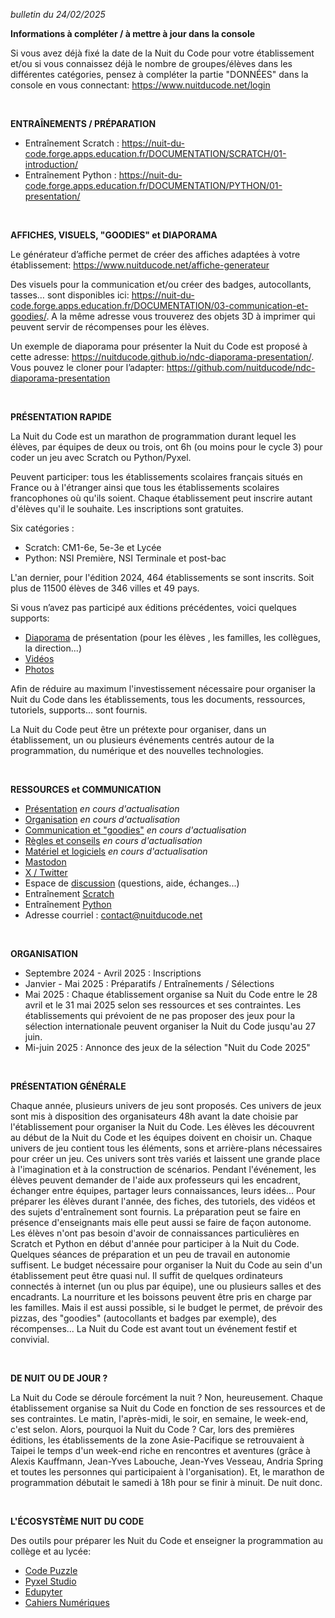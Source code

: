 *bulletin du 24/02/2025*

**Informations à compléter / à mettre à jour dans la console**

Si vous avez déjà fixé la date de la Nuit du Code pour votre établissement et/ou si vous connaissez déjà le nombre de groupes/élèves dans les différentes catégories, pensez à compléter la partie "DONNÉES" dans la console en vous connectant: https://www.nuitducode.net/login

<br />

**ENTRAÎNEMENTS / PRÉPARATION**

* Entraînement Scratch : https://nuit-du-code.forge.apps.education.fr/DOCUMENTATION/SCRATCH/01-introduction/
* Entraînement Python : https://nuit-du-code.forge.apps.education.fr/DOCUMENTATION/PYTHON/01-presentation/

<br />

**AFFICHES, VISUELS, "GOODIES" et DIAPORAMA**

Le générateur d’affiche permet de créer des affiches adaptées à votre établissement: https://www.nuitducode.net/affiche-generateur

Des visuels pour la communication et/ou créer des badges, autocollants, tasses… sont disponibles ici: https://nuit-du-code.forge.apps.education.fr/DOCUMENTATION/03-communication-et-goodies/. A la même adresse vous trouverez des objets 3D à imprimer qui peuvent servir de récompenses pour les élèves.

Un exemple de diaporama pour présenter la Nuit du Code est proposé à cette adresse: https://nuitducode.github.io/ndc-diaporama-presentation/. Vous pouvez le cloner pour l’adapter: https://github.com/nuitducode/ndc-diaporama-presentation

<br />

**PRÉSENTATION RAPIDE**

La Nuit du Code est un marathon de programmation durant lequel les élèves, par équipes de deux ou trois, ont 6h (ou moins pour le cycle 3) pour coder un jeu avec Scratch ou Python/Pyxel.

Peuvent participer: tous les établissements scolaires français situés en France ou à l'étranger ainsi que tous les établissements scolaires francophones où qu'ils soient. Chaque établissement peut inscrire autant d'élèves qu'il le souhaite. Les inscriptions sont gratuites.

Six catégories :
- Scratch: CM1-6e, 5e-3e et Lycée
- Python: NSI Première, NSI Terminale et post-bac

L'an dernier, pour l'édition 2024, 464 établissements se sont inscrits. Soit plus de 11500 élèves de 346 villes et 49 pays.

Si vous n’avez pas participé aux éditions précédentes, voici quelques supports:
* [Diaporama](https://nuitducode.github.io/ndc-diaporama-presentation/) de présentation (pour les élèves , les familles, les collègues, la direction...)
* [Vidéos](https://www.nuitducode.net/editions-en-video)
* [Photos](https://nuitducode.github.io/DOCUMENTATION/01-presentation/#la-nuit-du-c0de-en-images-edition-2022)

Afin de réduire au maximum l'investissement nécessaire pour organiser la Nuit du Code dans les établissements, tous les documents, ressources, tutoriels, supports... sont fournis.

La Nuit du Code peut être un prétexte pour organiser, dans un établissement, un ou plusieurs événements centrés autour de la programmation, du numérique et des nouvelles technologies.

<br />

**RESSOURCES et COMMUNICATION**

* [Présentation](https://nuit-du-code.forge.apps.education.fr/DOCUMENTATION/01-presentation/) *en cours d'actualisation*
* [Organisation](https://nuit-du-code.forge.apps.education.fr/DOCUMENTATION/02-organisation/) *en cours d'actualisation*
* [Communication et "goodies"](https://nuit-du-code.forge.apps.education.fr/DOCUMENTATION/03-communication-et-goodies/)  *en cours d'actualisation*
* [Règles et conseils](https://nuit-du-code.forge.apps.education.fr/DOCUMENTATION/04-regles-conseils/) *en cours d'actualisation*
* [Matériel et logiciels](https://nuit-du-code.forge.apps.education.fr/DOCUMENTATION/05-materiel-logiciels/)  *en cours d'actualisation*
* [Mastodon](https://mastodon.social/@nuitducode)
* [X / Twitter](https://x.com/nuitducode)
* Espace de [discussion](https://github.com/nuitducode/ORGANISATION-2025/discussions) (questions, aide, échanges...)
* Entraînement [Scratch](https://nuit-du-code.forge.apps.education.fr/DOCUMENTATION/SCRATCH/01-introduction/)
* Entraînement [Python](https://nuit-du-code.forge.apps.education.fr/DOCUMENTATION/PYTHON/01-presentation/)
* Adresse courriel : [contact@nuitducode.net](mailto:contact@nuitducode.net)

<br />

**ORGANISATION**

* Septembre 2024 - Avril 2025 : Inscriptions
* Janvier - Mai 2025 : Préparatifs / Entraînements / Sélections
* Mai 2025 : Chaque établissement organise sa Nuit du Code entre le 28 avril et le 31 mai 2025 selon ses ressources et ses contraintes. Les établissements qui prévoient de ne pas proposer des jeux pour la sélection internationale peuvent organiser la Nuit du Code jusqu'au 27 juin.
* Mi-juin 2025 : Annonce des jeux de la sélection "Nuit du Code 2025"

<br />

**PRÉSENTATION GÉNÉRALE**

Chaque année, plusieurs univers de jeu sont proposés. Ces univers de jeux sont mis à disposition des organisateurs 48h avant la date choisie par l'établissement pour organiser la Nuit du Code. Les élèves les découvrent au début de la Nuit du Code et les équipes doivent en choisir un. Chaque univers de jeu contient tous les éléments, sons et arrière-plans nécessaires pour créer un jeu. Ces univers sont très variés et laissent une grande place à l'imagination et à la construction de scénarios. Pendant l'événement, les élèves peuvent demander de l'aide aux professeurs qui les encadrent, échanger entre équipes, partager leurs connaissances, leurs idées...
Pour préparer les élèves durant l'année, des fiches, des tutoriels, des vidéos et des sujets d'entraînement sont fournis. La préparation peut se faire en présence d'enseignants mais elle peut aussi se faire de façon autonome. Les élèves n'ont pas besoin d'avoir de connaissances particulières en Scratch et Python en début d'année pour participer à la Nuit du Code. Quelques séances de préparation et un peu de travail en autonomie suffisent.
Le budget nécessaire pour organiser la Nuit du Code au sein d'un établissement peut être quasi nul. Il suffit de quelques ordinateurs connectés à internet (un ou plus par équipe), une ou plusieurs salles et des encadrants. La nourriture et les boissons peuvent être pris en charge par les familles. Mais il est aussi possible, si le budget le permet, de prévoir des pizzas, des "goodies" (autocollants et badges par exemple), des récompenses...
La Nuit du Code est avant tout un événement festif et convivial.

<br />

**DE NUIT OU DE JOUR ?**

La Nuit du Code se déroule forcément la nuit ? Non, heureusement. Chaque établissement organise sa Nuit du Code en fonction de ses ressources et de ses contraintes. Le matin, l'après-midi, le soir, en semaine, le week-end, c'est selon.
Alors, pourquoi la Nuit du Code ? Car, lors des premières éditions, les établissements de la zone Asie-Pacifique se retrouvaient à Taipei le temps d'un week-end riche en rencontres et aventures (grâce à Alexis Kauffmann, Jean-Yves Labouche, Jean-Yves Vesseau, Andria Spring et toutes les personnes qui participaient à l'organisation). Et, le marathon de programmation débutait le samedi à 18h pour se finir à minuit. De nuit donc.

<br />

**L'ÉCOSYSTÈME NUIT DU CODE**

Des outils pour préparer les Nuit du Code et enseigner la programmation au collège et au lycée:
* [Code Puzzle](https://www.codepuzzle.io/)
* [Pyxel Studio](https://www.pyxelstudio.net/)
* [Edupyter](https://www.edupyter.net/)
* [Cahiers Numériques](https://www.cahiernum.net/)

<br /><br />
